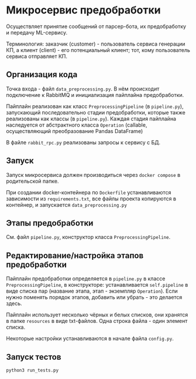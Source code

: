 # Микросервис предобработки

Осуществляет принятие сообщений от парсер-бота, их предобработку и передачу ML-сервису.

Терминология: заказчик (customer) - пользователь сервиса генерации КП, а клиент (client) - его потенциальный клиент;
тот, кому пользователь сервиса отправляет КП.

## Организация кода

Точка входа - файл `data_preprocessing.py`. В нём происходит подключение к RabbitMQ и инициализация
пайплайна предобработки.

Пайплайн реализован как класс `PreprocessingPipeline` (в `pipeline.py`), запускающий последовательно
стадии предобработки, которые также реализованы как классы (в `pipeline.py`). Каждая стадия пайплайна
наследуется от абстрактного класса `Operation` (callable, осуществляющий преобразование Pandas DataFrame)

В файле `rabbit_rpc.py` реализованы запросы к сервису с БД.

## Запуск

Запуск микросервиса должен производиться через `docker compose` в родительской папке.

При создании docker-контейнера по `Dockerfile` устанавливаются зависимости из `requirements.txt`, все файлы проекта копируются в контейнер, и запускается `data_preprocessing.py`

## Этапы предобработки

См. файл `pipeline.py`, конструктор класса `PreprocessingPipeline`.

## Редактирование/настройка этапов предобработки

Пайплайн предобработки определяется в `pipeline.py` в классе `PreprocessingPipeline`, в конструкторе:
устанавливается `self.pipeline` в виде списка пар (название этапа, этап - экземпляр `Operation`).
Если нужно поменять порядок этапов, добавить или убрать - это делается здесь.

Пайплайн использует несколько чёрных и белых списков, они хранятся в папке `resources` в виде txt-файлов.
Одна строка файла - один элемент списка.

Некоторые настройки устанавливаются в начале файла `config.py`.

## Запуск тестов

`python3 run_tests.py`
